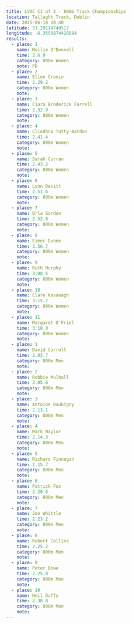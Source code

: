 ```yaml
---
title: LVAC C1 of 3 - 800m Track Championships
location: Tallaght Track, Dublin
date: 2025-06-18 20:40
latitude: 53.29114749517
longitude: -6.3559874428884
results:
  - place: 1
    name: Mollie O'Donnell
    time: 2.6.9
    category: 800m Women
    note: PB
  - place: 2
    name: Ellen Cronin
    time: 2.29.2
    category: 800m Women
    note: 
  - place: 3
    name: Ciara Broderick Farrell
    time: 2.32.9
    category: 800m Women
    note: 
  - place: 4
    name: Cliodhna Tutty-Bardon
    time: 2.41.4
    category: 800m Women
    note: 
  - place: 5
    name: Sarah Curran
    time: 2.43.2
    category: 800m Women
    note: 
  - place: 6
    name: Lynn Devitt
    time: 2.51.6
    category: 800m Women
    note: 
  - place: 7
    name: Orla Gordon
    time: 2.52.8
    category: 800m Women
    note: 
  - place: 8
    name: Eimer Dunne
    time: 2.56.7
    category: 800m Women
    note: 
  - place: 9
    name: Ruth Murphy
    time: 3:08.5
    category: 800m Women
    note: 
  - place: 10
    name: Clare Kavanagh
    time: 3:15.7
    category: 800m Women
    note: 
  - place: 11
    name: Margaret O'Friel
    time: 3:18.0
    category: 800m Women
    note: 
  - place: 1
    name: David Carroll
    time: 2.03.7
    category: 800m Men
    note: 
  - place: 2
    name: Robbie Mulhall
    time: 2.05.6	
    category: 800m Men
    note: 
  - place: 3
    name: Antoine Daubigny
    time: 2.13.1
    category: 800m Men
    note: 
  - place: 4
    name: Mark Naylor
    time: 2.14.3
    category: 800m Men
    note: 
  - place: 5
    name: Richard Finnegan
    time: 2.15.7
    category: 800m Men
    note: 
  - place: 6
    name: Patrick Fox
    time: 2.20.6
    category: 800m Men
    note: 
  - place: 7
    name: Joe Whittle
    time: 2.23.2
    category: 800m Men
    note: 
  - place: 8
    name: Robert Collins
    time: 2.25.2
    category: 800m Men
    note: 
  - place: 9
    name: Peter Bowe
    time: 2.25.8
    category: 800m Men
    note: 
  - place: 10
    name: Neil Duffy
    time: 2.38.8
    category: 800m Men
    note: 
---
```

